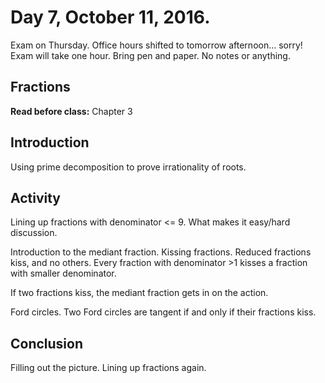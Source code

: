# Day 7,  October 11, 2016.

Exam on Thursday.
Office hours shifted to tomorrow afternoon... sorry!
Exam will take one hour.  Bring pen and paper.  No notes or anything.

## Fractions

**Read before class:**  Chapter 3

## Introduction
Using prime decomposition to prove irrationality of roots.

## Activity

Lining up fractions with denominator <= 9.  What makes it easy/hard discussion.

Introduction to the mediant fraction.
Kissing fractions.
Reduced fractions kiss, and no others.
Every fraction with denominator >1 kisses a fraction with smaller denominator.

If two fractions kiss, the mediant fraction gets in on the action.

Ford circles.
Two Ford circles are tangent if and only if their fractions kiss.

## Conclusion

Filling out the picture.  Lining up fractions again.
